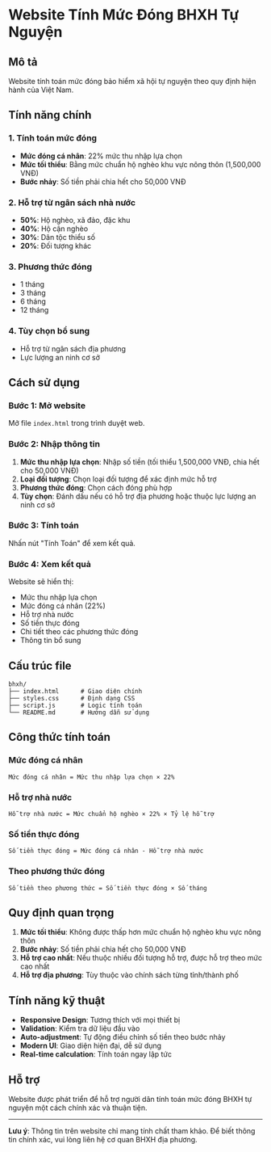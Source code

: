 # Website Tính Mức Đóng BHXH Tự Nguyện

## Mô tả
Website tính toán mức đóng bảo hiểm xã hội tự nguyện theo quy định hiện hành của Việt Nam.

## Tính năng chính

### 1. Tính toán mức đóng
- **Mức đóng cá nhân**: 22% mức thu nhập lựa chọn
- **Mức tối thiểu**: Bằng mức chuẩn hộ nghèo khu vực nông thôn (1,500,000 VNĐ)
- **Bước nhảy**: Số tiền phải chia hết cho 50,000 VNĐ

### 2. Hỗ trợ từ ngân sách nhà nước
- **50%**: Hộ nghèo, xã đảo, đặc khu
- **40%**: Hộ cận nghèo  
- **30%**: Dân tộc thiểu số
- **20%**: Đối tượng khác

### 3. Phương thức đóng
- 1 tháng
- 3 tháng
- 6 tháng
- 12 tháng

### 4. Tùy chọn bổ sung
- Hỗ trợ từ ngân sách địa phương
- Lực lượng an ninh cơ sở

## Cách sử dụng

### Bước 1: Mở website
Mở file `index.html` trong trình duyệt web.

### Bước 2: Nhập thông tin
1. **Mức thu nhập lựa chọn**: Nhập số tiền (tối thiểu 1,500,000 VNĐ, chia hết cho 50,000 VNĐ)
2. **Loại đối tượng**: Chọn loại đối tượng để xác định mức hỗ trợ
3. **Phương thức đóng**: Chọn cách đóng phù hợp
4. **Tùy chọn**: Đánh dấu nếu có hỗ trợ địa phương hoặc thuộc lực lượng an ninh cơ sở

### Bước 3: Tính toán
Nhấn nút "Tính Toán" để xem kết quả.

### Bước 4: Xem kết quả
Website sẽ hiển thị:
- Mức thu nhập lựa chọn
- Mức đóng cá nhân (22%)
- Hỗ trợ nhà nước
- Số tiền thực đóng
- Chi tiết theo các phương thức đóng
- Thông tin bổ sung

## Cấu trúc file

```
bhxh/
├── index.html      # Giao diện chính
├── styles.css      # Định dạng CSS
├── script.js       # Logic tính toán
└── README.md       # Hướng dẫn sử dụng
```

## Công thức tính toán

### Mức đóng cá nhân
```
Mức đóng cá nhân = Mức thu nhập lựa chọn × 22%
```

### Hỗ trợ nhà nước
```
Hỗ trợ nhà nước = Mức chuẩn hộ nghèo × 22% × Tỷ lệ hỗ trợ
```

### Số tiền thực đóng
```
Số tiền thực đóng = Mức đóng cá nhân - Hỗ trợ nhà nước
```

### Theo phương thức đóng
```
Số tiền theo phương thức = Số tiền thực đóng × Số tháng
```

## Quy định quan trọng

1. **Mức tối thiểu**: Không được thấp hơn mức chuẩn hộ nghèo khu vực nông thôn
2. **Bước nhảy**: Số tiền phải chia hết cho 50,000 VNĐ
3. **Hỗ trợ cao nhất**: Nếu thuộc nhiều đối tượng hỗ trợ, được hỗ trợ theo mức cao nhất
4. **Hỗ trợ địa phương**: Tùy thuộc vào chính sách từng tỉnh/thành phố

## Tính năng kỹ thuật

- **Responsive Design**: Tương thích với mọi thiết bị
- **Validation**: Kiểm tra dữ liệu đầu vào
- **Auto-adjustment**: Tự động điều chỉnh số tiền theo bước nhảy
- **Modern UI**: Giao diện hiện đại, dễ sử dụng
- **Real-time calculation**: Tính toán ngay lập tức

## Hỗ trợ

Website được phát triển để hỗ trợ người dân tính toán mức đóng BHXH tự nguyện một cách chính xác và thuận tiện.

---

**Lưu ý**: Thông tin trên website chỉ mang tính chất tham khảo. Để biết thông tin chính xác, vui lòng liên hệ cơ quan BHXH địa phương. 